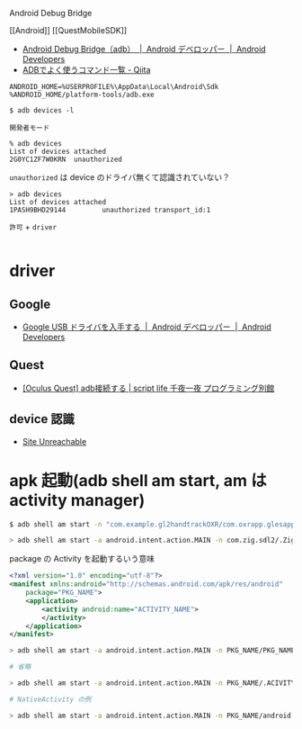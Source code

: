 Android Debug Bridge

[[Android]]
[[QuestMobileSDK]]

- [Android Debug Bridge（adb）  |  Android デベロッパー  |  Android Developers](https://developer.android.com/studio/command-line/adb?hl=ja)
- [ADBでよく使うコマンド一覧 - Qiita](https://qiita.com/uhooi/items/fb103ad3e263b0bb0abf#adb%E3%81%A7%E3%82%88%E3%81%8F%E4%BD%BF%E3%81%86%E3%83%86%E3%82%AF%E3%83%8B%E3%83%83%E3%82%AF)

`ANDROID_HOME=%USERPROFILE%\AppData\Local\Android\Sdk`
`%ANDROID_HOME/platform-tools/adb.exe`

```
$ adb devices -l
```

`開発者モード`

```
% adb devices
List of devices attached
2G0YC1ZF7W0KRN  unauthorized
```

`unauthorized` は device のドライバ無くて認識されていない？

```
> adb devices
List of devices attached
1PASH9BHD29144         unauthorized transport_id:1
```

`許可` + `driver`

```

```

# driver

## Google

- [Google USB ドライバを入手する  |  Android デベロッパー  |  Android Developers](https://developer.android.com/studio/run/win-usb?hl=ja)

## Quest

- [[Oculus Quest] adb接続する | script life 千夜一夜 プログラミング別館](https://www.scriptlife.jp/contents/programming/2019/06/23/oculus-quest-adb/)

## device 認識

- [Site Unreachable](https://developer.oculus.com/downloads/package/oculus-adb-drivers/?locale=ja_JP)

# apk 起動(adb shell am start, am は activity manager)

```sh
$ adb shell am start -n "com.example.gl2handtrackOXR/com.oxrapp.glesapp.OXRAppMainActivity" -a android.intent.action.MAIN -c android.intent.category.LAUNCHER -D

> adb shell am start -a android.intent.action.MAIN -n com.zig.sdl2/.ZigSDLActivity
```

package の Activity を起動するいう意味

```xml
<?xml version="1.0" encoding="utf-8"?>
<manifest xmlns:android="http://schemas.android.com/apk/res/android"
    package="PKG_NAME">
    <application>
        <activity android:name="ACTIVITY_NAME">
        </activity>
    </application>
</manifest>
```

```sh
> adb shell am start -a android.intent.action.MAIN -n PKG_NAME/PKG_NAME.ACIVITY_NAME

# 省略

> adb shell am start -a android.intent.action.MAIN -n PKG_NAME/.ACIVITY_NAME

# NativeActivity の例

> adb shell am start -a android.intent.action.MAIN -n PKG_NAME/android.app.NativeActivity
```
